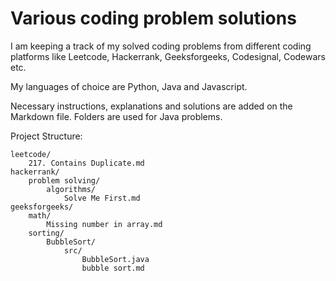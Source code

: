 # Various coding problem solutions

I am keeping a track of my solved coding problems from different coding platforms like
Leetcode, Hackerrank, Geeksforgeeks, Codesignal, Codewars etc.

My languages of choice are Python, Java and Javascript. 

Necessary instructions, explanations and solutions are added on the Markdown file.
Folders are used for Java problems.

Project Structure:

```
leetcode/
	217. Contains Duplicate.md
hackerrank/
	problem solving/
		algorithms/
			Solve Me First.md
geeksforgeeks/
	math/
		Missing number in array.md
	sorting/
		BubbleSort/
			src/
				BubbleSort.java
				bubble sort.md

```

